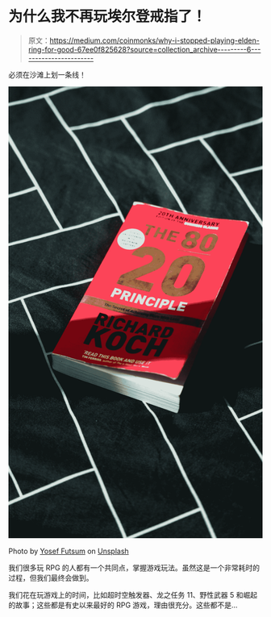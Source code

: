 # 为什么我不再玩埃尔登戒指了！

> 原文：<https://medium.com/coinmonks/why-i-stopped-playing-elden-ring-for-good-67ee0f825628?source=collection_archive---------6----------------------->

必须在沙滩上划一条线！

![](img/a14ad57a648028b533d750472df8c71d.png)

Photo by [Yosef Futsum](https://unsplash.com/@yosef_fxum?utm_source=medium&utm_medium=referral) on [Unsplash](https://unsplash.com?utm_source=medium&utm_medium=referral)

我们很多玩 RPG 的人都有一个共同点，掌握游戏玩法。虽然这是一个非常耗时的过程，但我们最终会做到。

我们花在玩游戏上的时间，比如超时空触发器、龙之任务 11、野性武器 5 和崛起的故事；这些都是有史以来最好的 RPG 游戏，理由很充分。这些都不是…